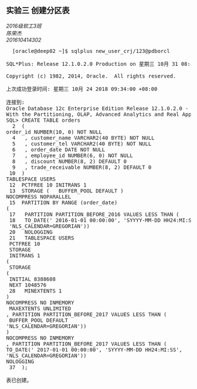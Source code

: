 ## 实验三 创建分区表
*2016级软工3班*  
 *陈荣杰*  
 *201610414302* 

  
  <pre>
  [oracle@deep02 ~]$ sqlplus new_user_crj/123@pdborcl

SQL*Plus: Release 12.1.0.2.0 Production on 星期三 10月 31 08:49:31 2018

Copyright (c) 1982, 2014, Oracle.  All rights reserved.

上次成功登录时间: 星期三 10月 24 2018 09:34:00 +08:00

连接到:
Oracle Database 12c Enterprise Edition Release 12.1.0.2.0 - 64bit Production
With the Partitioning, OLAP, Advanced Analytics and Real Application Testing options
SQL> CREATE TABLE orders
  2  (
order_id NUMBER(10, 0) NOT NULL
  4   , customer_name VARCHAR2(40 BYTE) NOT NULL
  5   , customer_tel VARCHAR2(40 BYTE) NOT NULL
  6   , order_date DATE NOT NULL
  7   , employee_id NUMBER(6, 0) NOT NULL
  8   , discount NUMBER(8, 2) DEFAULT 0
  9   , trade_receivable NUMBER(8, 2) DEFAULT 0
 10  )
TABLESPACE USERS
 12  PCTFREE 10 INITRANS 1
 13  STORAGE (   BUFFER_POOL DEFAULT )
NOCOMPRESS NOPARALLEL
 15  PARTITION BY RANGE (order_date)
(
 17   PARTITION PARTITION_BEFORE_2016 VALUES LESS THAN (
 18   TO_DATE(' 2016-01-01 00:00:00', 'SYYYY-MM-DD HH24:MI:SS',
 'NLS_CALENDAR=GREGORIAN'))
 20   NOLOGGING
 21   TABLESPACE USERS
 PCTFREE 10
 STORAGE
 INITRANS 1
(
 STORAGE
(
 INITIAL 8388608
 NEXT 1048576
 28   MINEXTENTS 1
)
NOCOMPRESS NO INMEMORY
 MAXEXTENTS UNLIMITED
, PARTITION PARTITION_BEFORE_2017 VALUES LESS THAN (
 BUFFER_POOL DEFAULT
'NLS_CALENDAR=GREGORIAN'))
)
NOCOMPRESS NO INMEMORY
, PARTITION PARTITION_BEFORE_2017 VALUES LESS THAN (
TO_DATE(' 2017-01-01 00:00:00', 'SYYYY-MM-DD HH24:MI:SS',
'NLS_CALENDAR=GREGORIAN'))
NOLOGGING
 37  );

表已创建。

  </pre>
